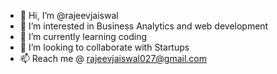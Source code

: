 - 👋 Hi, I’m @rajeevjaiswal
- 👀 I’m interested in Business Analytics and web development
- 🌱 I’m currently learning coding
- 💞️ I’m looking to collaborate with Startups 
- 📫 Reach me @ rajeevjaiswal027@gmail.com

<!---
rajeevjaiswaI/rajeevjaiswal is a ✨ special ✨ repository because its `README.md` (this file) appears on your GitHub profile.
You can click the Preview link to take a look at your changes.
--->
